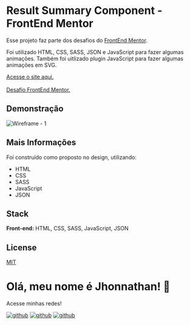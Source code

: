 # Result Summary Component - FrontEnd Mentor

Esse projeto faz parte dos desafios do [FrontEnd Mentor](https://www.frontendmentor.io/).

Foi utilizado HTML, CSS, SASS, JSON e JavaScript para fazer algumas animações. Também foi uitlizado plugin JavaScript para fazer algumas animações em SVG.

[Acesse o site aqui.](https://results-frontendmentor.vercel.app/)
<br>
<br>
[Desafio FrontEnd Mentor.](https://www.frontendmentor.io/challenges/results-summary-component-CE_K6s0maV)

## Demonstração

![Wireframe - 1](https://user-images.githubusercontent.com/82620787/233531214-f4da3d1c-fde7-4935-8e07-7f27c2d223aa.png)

## Mais Informações

Foi construído como proposto no design, utilizando:

- HTML
- CSS
- SASS
- JavaScript
- JSON

## Stack

**Front-end:** HTML, CSS, SASS, JavaScript, JSON

## License

[MIT](https://choosealicense.com/licenses/mit/)

# Olá, meu nome é Jhonnathan! 👋

<p>Acesse minhas redes!</p>

[![github](https://img.shields.io/badge/-github-%23333?style=for-the-badge&logo=github&logoColor=white)](https://github.com/jhonnathandc)
[![github](https://img.shields.io/badge/-LinkedIn-%230077B5?style=for-the-badge&logo=linkedin&logoColor=white)]("https://www.linkedin.com/in/jhonnathan-cora-6427661b0/)
[![github](https://img.shields.io/badge/-instagram-%23E4405F?style=for-the-badge&logo=instagram&logoColor=white)](https://www.instagram.com/jhonnathandc/)
